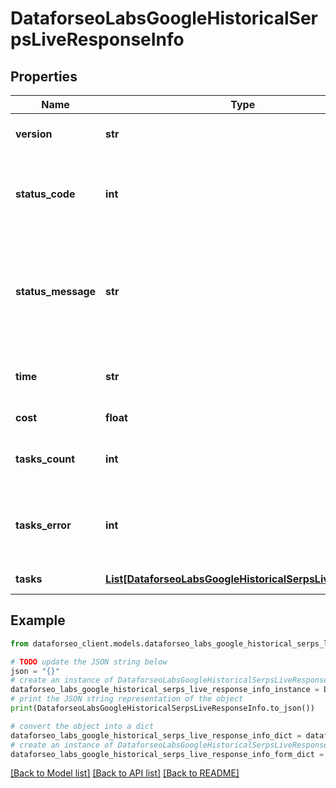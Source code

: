 # DataforseoLabsGoogleHistoricalSerpsLiveResponseInfo


## Properties

Name | Type | Description | Notes
------------ | ------------- | ------------- | -------------
**version** | **str** | the current version of the API | [optional] 
**status_code** | **int** | general status code you can find the full list of the response codes here | [optional] 
**status_message** | **str** | general informational message you can find the full list of general informational messages here | [optional] 
**time** | **str** | total execution time, seconds | [optional] 
**cost** | **float** | total tasks cost, USD | [optional] 
**tasks_count** | **int** | the number of tasks in the tasks array | [optional] 
**tasks_error** | **int** | the number of tasks in the tasks array returned with an error | [optional] 
**tasks** | [**List[DataforseoLabsGoogleHistoricalSerpsLiveTaskInfo]**](DataforseoLabsGoogleHistoricalSerpsLiveTaskInfo.md) | array of tasks | [optional] 

## Example

```python
from dataforseo_client.models.dataforseo_labs_google_historical_serps_live_response_info import DataforseoLabsGoogleHistoricalSerpsLiveResponseInfo

# TODO update the JSON string below
json = "{}"
# create an instance of DataforseoLabsGoogleHistoricalSerpsLiveResponseInfo from a JSON string
dataforseo_labs_google_historical_serps_live_response_info_instance = DataforseoLabsGoogleHistoricalSerpsLiveResponseInfo.from_json(json)
# print the JSON string representation of the object
print(DataforseoLabsGoogleHistoricalSerpsLiveResponseInfo.to_json())

# convert the object into a dict
dataforseo_labs_google_historical_serps_live_response_info_dict = dataforseo_labs_google_historical_serps_live_response_info_instance.to_dict()
# create an instance of DataforseoLabsGoogleHistoricalSerpsLiveResponseInfo from a dict
dataforseo_labs_google_historical_serps_live_response_info_form_dict = dataforseo_labs_google_historical_serps_live_response_info.from_dict(dataforseo_labs_google_historical_serps_live_response_info_dict)
```
[[Back to Model list]](../README.md#documentation-for-models) [[Back to API list]](../README.md#documentation-for-api-endpoints) [[Back to README]](../README.md)


